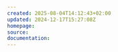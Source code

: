 ```yaml
---
created: 2025-08-04T14:12:43+02:00
updated: 2024-12-17T15:27:08Z
homepage: 
source: 
documentation: 
---
```


